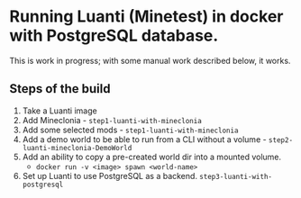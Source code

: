 
# Running Luanti (Minetest) in docker with PostgreSQL database.

This is work in progress; with some manual work described below, it works.


## Steps of the build

1. Take a Luanti image
2. Add Mineclonia - `step1-luanti-with-mineclonia`
3. Add some selected mods - `step1-luanti-with-mineclonia`
4. Add a demo world to be able to run from a CLI without a volume - `step2-luanti-mineclonia-DemoWorld`
5. Add an ability to copy a pre-created world dir into a mounted volume.
   * `docker run -v <image> spawn <world-name>`
6. Set up Luanti to use PostgreSQL as a backend. `step3-luanti-with-postgresql`

